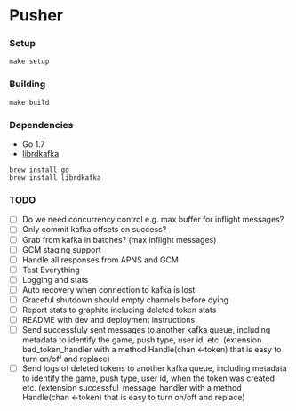 Pusher
======

### Setup

```
make setup
```

### Building

```
make build
```

### Dependencies
* Go 1.7
* [librdkafka](https://github.com/edenhill/librdkafka)

```
brew install go
brew install librdkafka
```

### TODO

- [ ] Do we need concurrency control e.g. max buffer for inflight messages?
- [ ] Only commit kafka offsets on success?
- [ ] Grab from kafka in batches? (max inflight messages)
- [ ] GCM staging support
- [ ] Handle all responses from APNS and GCM
- [ ] Test Everything
- [ ] Logging and stats
- [ ] Auto recovery when connection to kafka is lost
- [ ] Graceful shutdown should empty channels before dying
- [ ] Report stats to graphite including deleted token stats
- [ ] README with dev and deployment instructions
- [ ] Send successfuly sent messages to another kafka queue, including metadata to identify the game, push type, user id, etc. (extension bad_token_handler with a method Handle(chan <-token) that is easy to turn on/off and replace)
- [ ] Send logs of deleted tokens to another kafka queue, including metadata to identify the game, push type, user id, when the token was created etc. (extension successful_message_handler with a method Handle(chan <-token) that is easy to turn on/off and replace)
